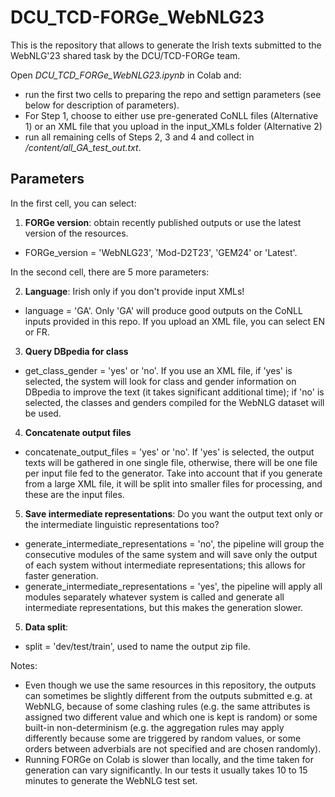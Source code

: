 # DCU_TCD-FORGe_WebNLG23
This is the repository that allows to generate the Irish texts submitted to the WebNLG'23 shared task by the DCU/TCD-FORGe team.

Open *DCU_TCD_FORGe_WebNLG23.ipynb* in Colab and:
- run the first two cells to preparing the repo and settign parameters (see below for description of parameters).
- For Step 1, choose to either use pre-generated CoNLL files (Alternative 1) or an XML file that you upload in the input_XMLs folder (Alternative 2)
- run all remaining cells of Steps 2, 3 and 4 and collect in */content/all_GA_test_out.txt*.

## Parameters
In the first cell, you can select:
1. **FORGe version**: obtain recently published outputs or use the latest version of the resources. 
- FORGe_version = 'WebNLG23', 'Mod-D2T23', 'GEM24' or 'Latest'.

In the second cell, there are 5 more parameters:

2. **Language**: Irish only if you don't provide input XMLs!
- language = 'GA'. Only 'GA' will produce good outputs on the CoNLL inputs provided in this repo. If you upload an XML file, you can select EN or FR.
  
3. **Query DBpedia for class**
- get_class_gender = 'yes' or 'no'. If you use an XML file, if 'yes' is selected, the system will look for class and gender information on DBpedia to improve the text (it takes significant additional time); if 'no' is selected, the classes and genders compiled for the WebNLG dataset will be used. 
  
4. **Concatenate output files**
- concatenate_output_files = 'yes' or 'no'. If 'yes' is selected, the output texts will be gathered in one single file, otherwise, there will be one file per input file fed to the generator. Take into account that if you generate from a large XML file, it will be split into smaller files for processing, and these are the input files.

5. **Save intermediate representations**: Do you want the output text only or the intermediate linguistic representations too?
- generate_intermediate_representations = 'no', the pipeline will group the consecutive modules of the same system and will save only the output of each system without intermediate representations; this allows for faster generation.
- generate_intermediate_representations = 'yes', the pipeline will apply all modules separately whatever system is called and generate all intermediate representations, but this makes the generation slower.

5. **Data split**: 
- split = 'dev/test/train', used to name the output zip file.

Notes:

- Even though we use the same resources in this repository, the outputs can sometimes be slightly different from the outputs submitted e.g. at WebNLG, because of some clashing rules (e.g. the same attributes is assigned two different value and which one is kept is random) or some built-in non-determinism (e.g. the aggregation rules may apply differently because some are triggered by random values, or some orders between adverbials are not specified and are chosen randomly).
- Running FORGe on Colab is slower than locally, and the time taken for generation can vary significantly. In our tests it usually takes 10 to 15 minutes to generate the WebNLG test set.
